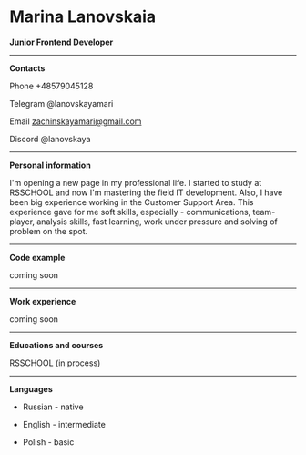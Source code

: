 # **Marina Lanovskaia**
**Junior Frontend Developer**
___
**Contacts**

Phone +48579045128

Telegram @lanovskayamari

Email zachinskayamari@gmail.com

Discord @lanovskaya

___
**Personal information**

I'm opening a new page in my professional life. I started to study at RSSCHOOL and now I'm mastering the field IT development. Also, I have been big experience working in the Customer Support Area. This experience gave for me soft skills, especially - communications, team-player, analysis skills, fast learning, work under pressure and solving of problem on the spot.
____
**Code example**

coming soon
___
**Work experience**

coming soon
___
**Educations and courses**

RSSCHOOL (in process)
___
**Languages**

* Russian - native

* English - intermediate

* Polish - basic

